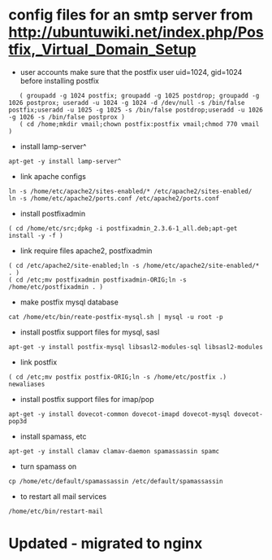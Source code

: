 # config files for an smtp server from http://ubuntuwiki.net/index.php/Postfix,_Virtual_Domain_Setup

* user accounts
   make sure that the postfix user uid=1024, gid=1024 before installing postfix
```
   ( groupadd -g 1024 postfix; groupadd -g 1025 postdrop; groupadd -g 1026 postprox; useradd -u 1024 -g 1024 -d /dev/null -s /bin/false postfix;useradd -u 1025 -g 1025 -s /bin/false postdrop;useradd -u 1026 -g 1026 -s /bin/false postprox )
   ( cd /home;mkdir vmail;chown postfix:postfix vmail;chmod 770 vmail )
```

* install lamp-server^
```
apt-get -y install lamp-server^
```
* link apache configs
```
ln -s /home/etc/apache2/sites-enabled/* /etc/apache2/sites-enabled/
ln -s /home/etc/apache2/ports.conf /etc/apache2/ports.conf
```

* install postfixadmin
```
( cd /home/etc/src;dpkg -i postfixadmin_2.3.6-1_all.deb;apt-get install -y -f )
```
* link require files apache2, postfixadmin
```
( cd /etc/apache2/site-enabled;ln -s /home/etc/apache2/site-enabled/* . )
( cd /etc;mv postfixadmin postfixadmin-ORIG;ln -s /home/etc/postfixadmin . )
```
* make postfix mysql database
```
cat /home/etc/bin/reate-postfix-mysql.sh | mysql -u root -p
```

* install postfix support files for mysql, sasl
```
apt-get -y install postfix-mysql libsasl2-modules-sql libsasl2-modules
```

* link postfix
```
( cd /etc;mv postfix postfix-ORIG;ln -s /home/etc/postfix .)
newaliases
```

* install postfix support files for imap/pop
```
apt-get -y install dovecot-common dovecot-imapd dovecot-mysql dovecot-pop3d
```

* install spamass, etc
```
apt-get -y install clamav clamav-daemon spamassassin spamc
```

* turn spamass on
```
cp /home/etc/default/spamassassin /etc/default/spamassassin
```

* to restart all mail services
```
/home/etc/bin/restart-mail
```

# Updated - migrated to nginx
